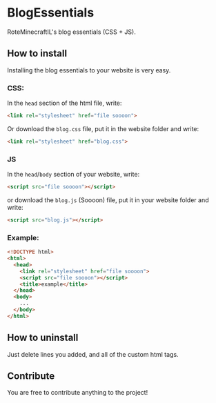 # BlogEssentials
RoteMinecraftIL's blog essentials (CSS + JS).
## How to install
Installing the blog essentials to your website is very easy.
### CSS:
In the `head` section of the html file, write:
``` html
<link rel="stylesheet" href="file soooon">
```
Or download the `blog.css` file, put it in the website folder and write:
``` html
<link rel="stylesheet" href="blog.css">
```

### JS
In the `head`/`body` section of your website, write:
``` html
<script src="file soooon"></script>
```
or download the `blog.js` (Soooon) file, put it in your website folder and write:
``` html
<script src="blog.js"></script>
```

### Example:
``` html
<!DOCTYPE html>
<html>
  <head>
    <link rel="stylesheet" href="file soooon">
    <script src="file soooon"></script>
    <title>example</title>
  </head>
  <body>
    ...
  </body>
</html>
```
## How to uninstall
Just delete lines you added, and all of the custom html tags.

## Contribute
You are free to contribute anything to the project!
